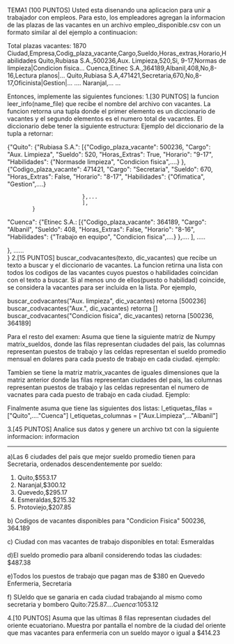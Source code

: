 TEMA1 (100 PUNTOS)
Usted esta disenando una aplicacion para unir a trabajador con empleos. Para esto, los empleadores agregan la informacion de las plazas de las vacantes en un archivo empleo_disponible.csv con un formato similar al del ejemplo a continuacion:

Total plazas vacantes: 1870
Ciudad,Empresa,Codig_plaza_vacante,Cargo,Sueldo,Horas_extras,Horario,Habilidades
Quito,Rubiasa S.A.,500236,Aux. Limpieza,520,Si, 9-17,Normas de limpieza|Condicion fisica...
Cuenca,Etinec S.A.,364189,Albanil,408,No,8-16,Lectura planos|...
Quito,Rubiasa S.A,471421,Secretaria,670,No,8-17,Oficinista|Gestion|...
....
Naranjal,...
...

Entonces, implemente las siguientes funciones:
1.[30 PUNTOS] la funcion leer_info(name_file) que recibe el nombre del archivo con vacantes. La funcion retorna una tupla donde el primer elemento es un diccionario de vacantes y el segundo elementos es el numero total de vacantes. El diccionario debe tener la siguiente estructura:
Ejemplo del diccionario de la tupla a retornar:

{"Quito": {"Rubiasa S.A.": [{"Codigo_plaza_vacante": 500236,
                            "Cargo": "Aux. Limpieza",
                            "Sueldo": 520,
                            "Horas_Extras": True,
                            "Horario": "9-17",
                            "Habilidades": {"Normasde limpieza", "Condicion fisica",....}
                            },
                            {"Codigo_plaza_vacante": 471421,
                            "Cargo": "Secretaria",
                            "Sueldo": 670,
                            "Horas_Extras": False,
                            "Horario": "8-17",
                            "Habilidades": {"Ofimatica", "Gestion",....}

                            },...
                            ],
            }
 "Cuenca": {"Etinec S.A.: [{"Codigo_plaza_vacante": 364189,
                            "Cargo": "Albanil",
                            "Sueldo": 408,
                            "Horas_Extras": False,
                            "Horario": "8-16",
                            "Habilidades": {"Trabajo en equipo", "Condicion fisica",....}
                            },....
                            ],
                            .....

 },
 ......      
}
2.[15 PUNTOS] buscar_codvacantes(texto, dic_vacantes) que recibe un texto a buscar y el diccionario de vacantes. La funcion retirna una lista con todos los codigos de las vacantes cuyos puestos o habilidades coincidan con el texto a buscar. Si al menos uno de ellos(puesto o habilidad) coincide, se considera la vacantes para ser incluida en la lista.
Por ejemplo,

buscar_codvacantes("Aux. limpieza", dic_vacantes) retorna [500236]
buscar_codvacantes("Aux.", dic_vacantes) retorna []
buscar_codvacantes("Condicion fisica", dic_vacantes) retorna [500236, 364189]

Para el resto del examen:
Asuma que tiene la siguiente matriz de Numpy matrix_sueldos, donde las filas representan ciudades del pais, las columnas representan puestos de trabajo y las celdas representan el sueldo promedio mensual en dolares para cada puesto de trabajo en cada ciudad. ejemplo:


Tambien se tiene la matriz matrix_vacantes de iguales dimensiones que la matriz anterior donde las filas representan ciudades del pais, las columnas representan puestos de trabajo y las celdas representan el numero de vacnates para cada puesto de trabajo en cada ciudad. Ejemplo:


Finalmente asuma que tiene las siguientes dos listas:
l_etiquetas_filas = ["Quito",...."Cuenca"]
l_etiquetas_columnas = ["Aux.Limpieza",..."Albanil"]

3.[45 PUNTOS] Analice sus datos y genere un archivo txt con la siguiente informacion:
informacion
***********

a)Las 6 ciudades del pais que mejor sueldo promedio tienen para Secretaria, ordenados descendentemente por sueldo:
1. Quito,$553.17
2. Naranjal,$300.12
3. Quevedo,$295.17
5. Esmeraldas,$215.32
6. Protoviejo,$207.85

b) Codigos de vacantes disponibles para "Condicion Fisica"
500236, 364.189

c) Ciudad con mas vacantes de trabajo disponibles en total:
Esmeraldas

d)El sueldo promedio para albanil considerendo todas las ciudades:
$487.38

e)Todos los puestos de trabajo que pagan mas de $380 en Quevedo
Enfermeria, Secretaria

f) SUeldo que se ganaria en cada ciudad trabajando al mismo como secretaria y bombero
Quito:$725.87
....
Cuenca:$1053.12

4.[10 PUNTOS] Asuma que las ultimas 8 filas representan ciudades del oriente ecuatoriano. Muestra por pantalla el nombre de la ciudad del oriente que mas vacantes para enfermeria con un sueldo mayor o igual a $414.23

